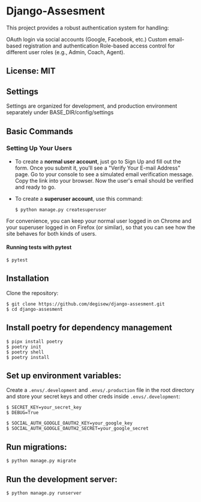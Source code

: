 # Django-Assesment
This project provides a robust authentication system for handling:

OAuth login via social accounts (Google, Facebook, etc.)
Custom email-based registration and authentication
Role-based access control for different user roles (e.g., Admin, Coach, Agent).

## License: MIT

## Settings

Settings are organized for development, and production environment separately under BASE_DIR/config/settings

## Basic Commands

### Setting Up Your Users

- To create a **normal user account**, just go to Sign Up and fill out the form. Once you submit it, you'll see a "Verify Your E-mail Address" page. Go to your console to see a simulated email verification message. Copy the link into your browser. Now the user's email should be verified and ready to go.

- To create a **superuser account**, use this command:

      $ python manage.py createsuperuser

For convenience, you can keep your normal user logged in on Chrome and your superuser logged in on Firefox (or similar), so that you can see how the site behaves for both kinds of users.


#### Running tests with pytest

    $ pytest

## Installation
Clone the repository:

    $ git clone https://github.com/degisew/django-assesment.git
    $ cd django-assesment

## Install poetry for dependency management
    $ pipx install poetry
    $ poetry init
    $ poetry shell
    $ poetry install

## Set up environment variables:

Create a `.envs/.development` and `.envs/.production` file in the root directory and store your secret keys and other creds inside `.envs/.development`:

    $ SECRET_KEY=your_secret_key
    $ DEBUG=True
    
    $ SOCIAL_AUTH_GOOGLE_OAUTH2_KEY=your_google_key
    $ SOCIAL_AUTH_GOOGLE_OAUTH2_SECRET=your_google_secret

## Run migrations:

    $ python manage.py migrate

## Run the development server:

    $ python manage.py runserver